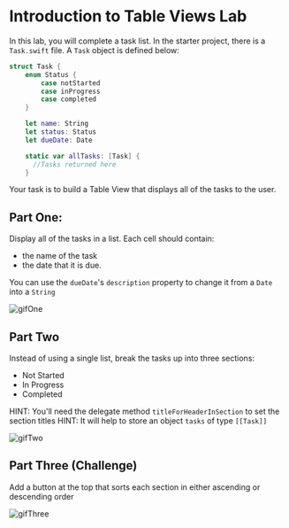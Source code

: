 # Introduction to Table Views Lab

In this lab, you will complete a task list.  In the starter project, there is a `Task.swift` file.  A `Task` object is defined below:

```swift
struct Task {
    enum Status {
        case notStarted
        case inProgress
        case completed
    }

    let name: String
    let status: Status
    let dueDate: Date

    static var allTasks: [Task] {
      //Tasks returned here
    }
```

Your task is to build a Table View that displays all of the tasks to the user.

## Part One:

Display all of the tasks in a list.  Each cell should contain:

- the name of the task
- the date that it is due.  

You can use the `dueDate`'s `description` property to change it from a `Date` into a `String`

![gifOne](https://github.com/joinpursuit/Pursuit-Core-iOS-TableView-Introduction-Lab/blob/master/gifs/stepOneIntroTableViewLab.gif)

## Part Two

Instead of using a single list, break the tasks up into three sections:

- Not Started
- In Progress
- Completed


HINT: You'll need the delegate method `titleForHeaderInSection` to set the section titles
HINT: It will help to store an object `tasks` of type `[[Task]]`

![gifTwo](https://github.com/joinpursuit/Pursuit-Core-iOS-TableView-Introduction-Lab/blob/master/gifs/stepTwoIntroTableViewLab.gif)

## Part Three (Challenge)

Add a button at the top that sorts each section in either ascending or descending order

![gifThree](https://github.com/joinpursuit/Pursuit-Core-iOS-TableView-Introduction-Lab/blob/master/gifs/finalIntroTableViewLab.gif)
